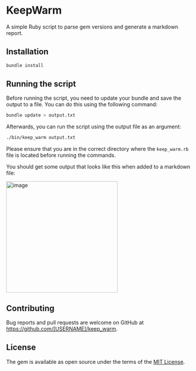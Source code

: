 # KeepWarm

A simple Ruby script to parse gem versions and generate a markdown report.

## Installation

```sh
bundle install
```

## Running the script

Before running the script, you need to update your bundle and save the output to a file. You can do this using the following command:

```sh
bundle update > output.txt
```

Afterwards, you can run the script using the output file as an argument:

```sh
./bin/keep_warm output.txt
```

Please ensure that you are in the correct directory where the `keep_warm.rb` file is located before running the commands.

You should get some output that looks like this when added to a markdown file:

<img width="300" alt="image" src="https://github.com/bogderp/keep-warm/assets/9342394/6b9cfe9e-cd61-4697-9fb9-53c17dc3754d">

## Contributing

Bug reports and pull requests are welcome on GitHub at https://github.com/[USERNAME]/keep_warm.

## License

The gem is available as open source under the terms of the [MIT License](https://opensource.org/licenses/MIT).
